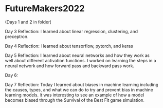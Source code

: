 # FutureMakers2022

(Days 1 and 2 in folder)

Day 3 Reflection: I learned about linear regression, clustering, and preceptron. 

Day 4 Reflection: I learned about tensorflow, pytorch, and keras

Day 5 Reflection: I learned about neural networks and how they work as well about different activation functions. I worked on learning the steps in a neural network and how forward pass and backward pass work.

Day 6:

Day 7 Reflection: Today I learned about biases in machine learning including the causes, types, and what we can do to try and prevent bias in machine learning models. It was interesting to see an example of how a model becomes biased through the Survival of the Best Fit game simulation.
